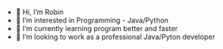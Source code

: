 - 👋 Hi, I’m Robin
- 👀 I’m interested in Programming - Java/Python
- 🌱 I’m currently learning program better and faster
- 💞️ I’m looking to work as a professional Java/Pyton developer

<!---
8Klaro8/8Klaro8 is a ✨ special ✨ repository because its `README.md` (this file) appears on your GitHub profile.
You can click the Preview link to take a look at your changes.
--->
